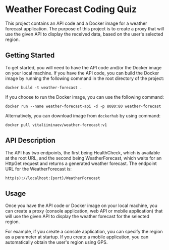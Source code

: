 # Weather Forecast Coding Quiz

This project contains an API code and a Docker image for a weather forecast application. The purpose of this project is to create a proxy that will use the given API to display the received data, based on the user's selected region.

## Getting Started
To get started, you will need to have the API code and/or the Docker image on your local machine. If you have the API code, you can build the Docker image by running the following command in the root directory of the project:

```console
docker build -t weather-forecast .
```

If you choose to run the Docker image, you can use the following command:

```console
docker run --name weather-forecast-api -d -p 8080:80 weather-forecast
```

Alternatively, you can download image from <code>dockerhub</code> by using command: 

```console
docker pull vitaliiminaev/weather-forecast:v1
```


## API Description

The API has two endpoints, the first being HealthCheck, which is available at the root URL, and the second being WeatherForecast, which waits for an HttpGet request and returns a generated weather forecast. The endpoint URL for the WeatherForecast is:

```console
http(s)://localhost:{port}/WeatherForecast
```

## Usage

Once you have the API code or Docker image on your local machine, you can create a proxy (console application, web API or mobile application) that will use the given API to display the weather forecast for the selected region.

For example, if you create a console application, you can specify the region as a parameter at startup. If you create a mobile application, you can automatically obtain the user's region using GPS.
